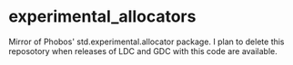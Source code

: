 # experimental_allocators
Mirror of Phobos' std.experimental.allocator package. I plan to delete this
reposotory when releases of LDC and GDC with this code are available.
